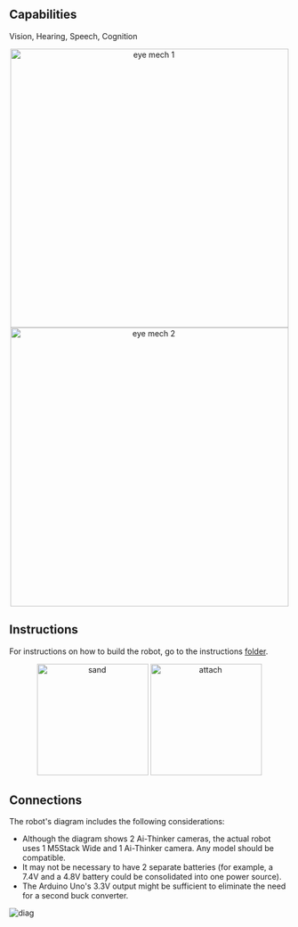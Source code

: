 ## Capabilities
Vision, Hearing, Speech, Cognition
<div align="center">
  <img height="500" alt="eye mech 1" src="https://github.com/Any-Winter-4079/Transformer_Robot/assets/50542132/678b0ee7-fdbe-418b-90df-854e576ecc4d">
  <img height="500" alt="eye mech 2" src="https://github.com/Any-Winter-4079/Transformer_Robot/assets/50542132/7e6525a7-50bd-41b7-9738-9bbb42369602">

</div>

## Instructions
For instructions on how to build the robot, go to the instructions [folder](https://github.com/Any-Winter-4079/Transformer_Robot/blob/main/instructions/).
<div align="center"><img height="200" alt="sand" src="https://github.com/Any-Winter-4079/Transformer_Robot/assets/50542132/88e6fb66-df09-4e92-b135-296c45c97aa8">
  <img height="200" alt="attach" src="https://github.com/Any-Winter-4079/Transformer_Robot/assets/50542132/aad43708-4f91-4dc9-be15-a2550c48b029">
</div>


## Connections
The robot's diagram includes the following considerations:

* Although the diagram shows 2 Ai-Thinker cameras, the actual robot uses 1 M5Stack Wide and 1 Ai-Thinker camera. Any model should be compatible.
* It may not be necessary to have 2 separate batteries (for example, a 7.4V and a 4.8V battery could be consolidated into one power source).
* The Arduino Uno's 3.3V output might be sufficient to eliminate the need for a second buck converter.
  
![diag](https://github.com/Any-Winter-4079/Transformer_Robot/assets/50542132/c7165e7e-c409-475d-85b3-c041165ebcb6)
